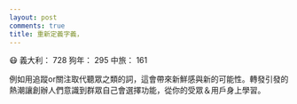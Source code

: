 ```yaml
---
layout: post
comments: true
title: 重新定義字義，
---
```


:mask: 義大利： 728 狗年： 295 中旅： 161


例如用追蹤or關注取代聽眾之類的詞，這會帶來新鮮感與新的可能性。轉發引發的熱潮讓創辦人們意識到群眾自己會選擇功能，從你的受眾＆用戶身上學習。
